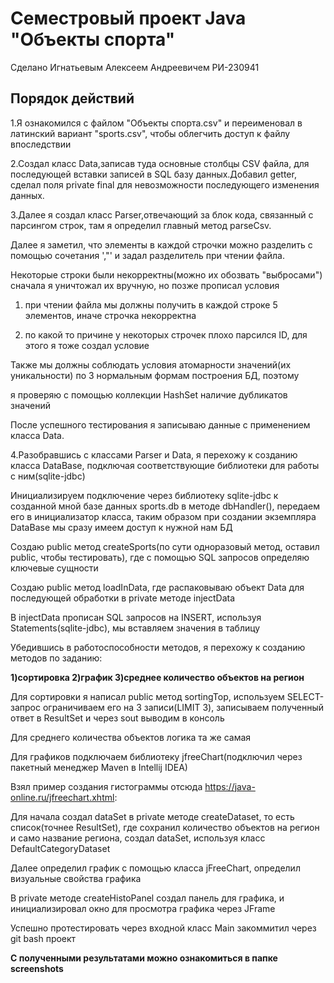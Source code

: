 <h1>Семестровый проект Java "Объекты спорта" </h1>
Сделано Игнатьевым Алексеем Андреевичем РИ-230941

<h2> Порядок действий</h2>
1.Я ознакомился с файлом "Объекты спорта.csv" и переименовал в латинский вариант "sports.csv", чтобы облегчить доступ к файлу впоследствии


2.Создал класс Data,записав туда основные столбцы CSV файла, для последующей вставки записей в SQL базу данных.Добавил getter, сделал поля private final для невозможности последующего изменения данных.


3.Далее я создал класс Parser,отвечающий за блок кода, связанный с парсингом строк, там я определил главный метод parseCsv.


Далее я заметил, что элементы в каждой строчки можно разделить с помощью сочетания ',"' и задал разделитель при чтении файла.


Некоторые строки были некорректны(можно их обозвать "выбросами") сначала я уничтожал их вручную, но позже прописал условия


1) при чтении файла мы должны получить в каждой строке 5 элементов, иначе строчка некорректна

2) по какой то причине у некоторых строчек плохо парсился ID, для этого я тоже создал условие

Также мы должны соблюдать условия атомарности значений(их уникальности) по 3 нормальным формам построения БД, поэтому


я проверяю с помощью коллекции HashSet наличие дубликатов значений


После успешного тестирования я записываю данные с применением класса Data.


4.Разобравшись с классами Parser и Data, я перехожу к созданию класса DataBase, подключая соответствующие библиотеки для работы с ним(sqlite-jdbc)


Инициализируем подключение через библиотеку sqlite-jdbc к созданной мной базе данных sports.db в методе dbHandler(), передаем его в инициализатор класса, таким образом
при создании экземпляра DataBase мы сразу имеем доступ к нужной нам БД


Создаю public метод createSports(по сути одноразовый метод, оставил public, чтобы тестировать), где с помощью SQL запросов определяю ключевые сущности


Создаю public метод loadInData, где распаковываю объект Data для последующей обработки в private методе injectData


В injectData прописан SQL запросов на INSERT, используя Statements(sqlite-jdbc), мы вставляем значения в таблицу


Убедившись в работоспособности методов, я перехожу к созданию методов по заданию:

<b>
1)сортировка
2)график
3)среднее количество объектов на регион
</b>

Для сортировки я написал public метод sortingTop, используем SELECT-запрос ограничиваем его на 3 записи(LIMIT 3), записываем полученный ответ в ResultSet и через sout выводим в консоль


Для среднего количества объектов логика та же самая


Для графиков подключаем библиотеку jfreeChart(подключил через пакетный менеджер Maven в Intellij IDEA) 


Взял пример создания гистограммы отсюда https://java-online.ru/jfreechart.xhtml:


Для начала создал dataSet в private методе createDataset, то есть список(точнее ResultSet), где сохранил количество объектов на регион и само название региона, создал dataSet, используя класс DefaultCategoryDataset


Далее определил график с помощью класса jFreeChart, определил визуальные свойства графика


В private методе createHistoPanel создал панель для графика, и инициализировал окно для просмотра графика через JFrame

Успешно протестировать через входной класс Main закоммитил через git bash проект

<b> С полученными результатами можно ознакомиться в папке screenshots </b>



